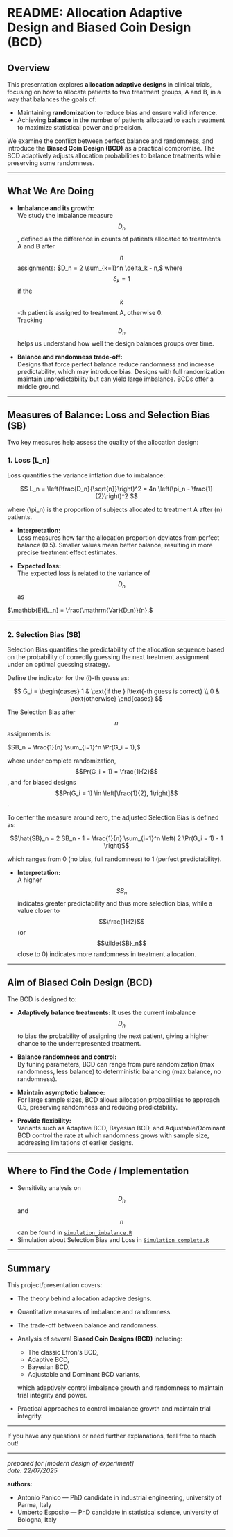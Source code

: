 # README: Allocation Adaptive Design and Biased Coin Design (BCD)

## Overview

This presentation explores **allocation adaptive designs** in clinical trials, focusing on how to allocate patients to two treatment groups, A and B, in a way that balances the goals of:

- Maintaining **randomization** to reduce bias and ensure valid inference.
- Achieving **balance** in the number of patients allocated to each treatment to maximize statistical power and precision.

We examine the conflict between perfect balance and randomness, and introduce the **Biased Coin Design (BCD)** as a practical compromise. The BCD adaptively adjusts allocation probabilities to balance treatments while preserving some randomness.

---

## What We Are Doing

- **Imbalance and its growth:**  
  We study the imbalance measure $$D_n$$, defined as the difference in counts of patients allocated to treatments A and B after $$n$$ assignments:
  $D_n = 2 \sum_{k=1}^n \delta_k - n,$
  where $$\delta_k = 1$$ if the $$k$$-th patient is assigned to treatment A, otherwise 0.  
  Tracking $$D_n$$ helps us understand how well the design balances groups over time.

- **Balance and randomness trade-off:**  
  Designs that force perfect balance reduce randomness and increase predictability, which may introduce bias. Designs with full randomization maintain unpredictability but can yield large imbalance. BCDs offer a middle ground.

---

## Measures of Balance: Loss and Selection Bias (SB)

Two key measures help assess the quality of the allocation design:

### 1. Loss \(L_n\)

Loss quantifies the variance inflation due to imbalance:

$$
L_n = \left(\frac{D_n}{\sqrt{n}}\right)^2 = 4n \left(\pi_n - \frac{1}{2}\right)^2
$$

where \(\pi_n\) is the proportion of subjects allocated to treatment A after \(n\) patients.

- **Interpretation:**  
  Loss measures how far the allocation proportion deviates from perfect balance (0.5). Smaller values mean better balance, resulting in more precise treatment effect estimates.

- **Expected loss:**  
  The expected loss is related to the variance of $$D_n$$ as

$\mathbb{E}[L_n] = \frac{\mathrm{Var}(D_n)}{n}.$

---

### 2. Selection Bias (SB)

Selection Bias quantifies the predictability of the allocation sequence based on the probability of correctly guessing the next treatment assignment under an optimal guessing strategy.

Define the indicator for the \(i\)-th guess as:

$$
G_i = 
\begin{cases}
1 & \text{if the } i\text{-th guess is correct} \\
0 & \text{otherwise}
\end{cases}
$$

The Selection Bias after $$n$$ assignments is:

$SB_n = \frac{1}{n} \sum_{i=1}^n \Pr(G_i = 1),$

where under complete randomization, $$Pr(G_i = 1) = \frac{1}{2}$$, and for biased designs $$Pr(G_i = 1) \in \left[\frac{1}{2}, 1\right]$$.

To center the measure around zero, the adjusted Selection Bias is defined as:


$$\hat{SB}_n = 2 SB_n - 1 = \frac{1}{n} \sum_{i=1}^n \left( 2 \Pr(G_i = 1) - 1 \right)$$

which ranges from 0 (no bias, full randomness) to 1 (perfect predictability).

- **Interpretation:**  
  A higher $$SB_n$$ indicates greater predictability and thus more selection bias, while a value closer to $$\frac{1}{2}$$ (or $$\tilde{SB}_n$$ close to 0) indicates more randomness in treatment allocation.

---


## Aim of Biased Coin Design (BCD)

The BCD is designed to:

- **Adaptively balance treatments:** It uses the current imbalance $$D_n$$ to bias the probability of assigning the next patient, giving a higher chance to the underrepresented treatment.
  
- **Balance randomness and control:**  
  By tuning parameters, BCD can range from pure randomization (max randomness, less balance) to deterministic balancing (max balance, no randomness).

- **Maintain asymptotic balance:**  
  For large sample sizes, BCD allows allocation probabilities to approach 0.5, preserving randomness and reducing predictability.

- **Provide flexibility:**  
  Variants such as Adaptive BCD, Bayesian BCD, and Adjustable/Dominant BCD control the rate at which randomness grows with sample size, addressing limitations of earlier designs.

---

## Where to Find the Code / Implementation

- Sensitivity analysis on $$D_n$$ and $$n$$ can be found in [`simulation_imbalance.R`](simulation_imbalance.R)  
- Simulation about Selection Bias and Loss in [`Simulation_complete.R`](Simulation_complete.R)

---

## Summary

This project/presentation covers:

- The theory behind allocation adaptive designs.
- Quantitative measures of imbalance and randomness.
- The trade-off between balance and randomness.
- Analysis of several **Biased Coin Designs (BCD)** including:
  - The classic Efron's BCD,
  - Adaptive BCD,
  - Bayesian BCD,
  - Adjustable and Dominant BCD variants,
  
  which adaptively control imbalance growth and randomness to maintain trial integrity and power.

- Practical approaches to control imbalance growth and maintain trial integrity.

---

If you have any questions or need further explanations, feel free to reach out!

---

*prepared for [modern design of experiment]*  
*date: 22/07/2025*  

**authors:**  
- Antonio Panico — PhD candidate in industrial engineering, university of Parma, Italy  
- Umberto Esposito — PhD candidate in statistical science, university of Bologna, Italy
---
